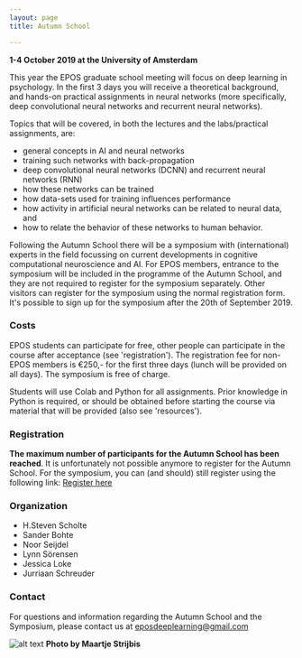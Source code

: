 ```yaml
---
layout: page
title: Autumn School

---
```



**1-4 October 2019 at the University of Amsterdam**

This year the EPOS graduate school meeting will focus on deep learning in psychology.
In the first 3 days you will receive a theoretical background, and hands-on practical assignments in neural networks (more specifically, deep convolutional neural networks and recurrent neural networks).

Topics that will be covered, in both the lectures and the labs/practical assignments, are:
* general concepts in AI and neural networks
* training such networks with back-propagation
* deep convolutional neural networks (DCNN) and recurrent neural networks (RNN)
* how these networks can be trained
* how data-sets used for training influences performance
* how activity in artificial neural networks can be related to neural data, and
* how to relate the behavior of these networks to human behavior.

Following the Autumn School there will be a symposium with (international) experts in the field focussing on current developments in cognitive computational neuroscience and AI. For EPOS members, entrance to the symposium will be included in the programme of the Autumn School, and they are not required to register for the symposium separately. Other visitors can register for the symposium using the normal registration form. It's possible to sign up for the symposium after the 20th of September 2019.

### Costs

EPOS students can participate for free, other people can participate in the course after acceptance (see 'registration'). The registration fee for non-EPOS members is €250,- for the first three days (lunch will be provided on all days). The symposium is free of charge.

Students will use Colab and Python for all assignments. Prior knowledge in Python is required, or should be obtained before starting the course via material that will be provided (also see 'resources').

### Registration

**The maximum number of participants for the Autumn School has been reached**. It is unfortunately not possible anymore to register for the Autumn School.
For the symposium, you can (and should) still register using the following link:
[Register here](https://forms.gle/8Kp31x7BqQ2KX9YX7)

### Organization
* H.Steven Scholte
* Sander Bohte
* Noor Seijdel
* Lynn Sörensen
* Jessica Loke
* Jurriaan Schreuder  

### Contact
For questions and information regarding the Autumn School and the Symposium, please contact us at <eposdeeplearning@gmail.com>


![alt text](/imgs/UvA-Rechtsgeleerdheid-2017-high-res-4500px-Maartje-Strijbis-7741.jpg)
**Photo by Maartje Strijbis**
